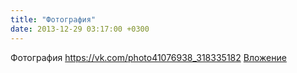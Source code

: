 ```yaml
---
title: "Фотография"
date: 2013-12-29 03:17:00 +0300
---
```


Фотография
<a class="vk-attach" href="https://vk.com/photo41076938_318335182">https://vk.com/photo41076938_318335182</a>
<a class="vk-attach" href="https://vk.com/photo41076938_318335182">Вложение</a>
